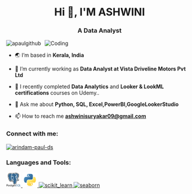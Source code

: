 <h1 align="center">Hi 👋, I'M ASHWINI</h1>
<h3 align="center">A Data Analyst</h3>
<img align="right" alt="Coding" width="400" src="https://media1.giphy.com/media/v1.Y2lkPTc5MGI3NjExbWk4cTFmd3F2dzNvOGE0b241MzlveGhjbmNsd2Q4cGN6cXBrMzl5cCZlcD12MV9pbnRlcm5hbF9naWZfYnlfaWQmY3Q9Zw/px9v45I39CcxyXPqEy/giphy.gif">

<p align="left"> <img src="https://komarev.com/ghpvc/?username=apaulgithub&label=Profile%20views&color=0e75b6&style=flat" alt="apaulgithub" /> </p>

- 🌏 I’m based in **Kerala, India**

- 🔭 I’m currently working as **Data Analyst at Vista Driveline Motors Pvt Ltd**

- 🌱 I recently completed **Data Analytics** and **Looker & LookML certifications** courses on Udemy..

- 💬 Ask me about **Python, SQL, Excel,PowerBI,GoogleLookerStudio**

- 📫 How to reach me **ashwinisuryakar09@gmail.com**

<h3 align="left">Connect with me:</h3>
<p align="left">
<a href="https://www.linkedin.com/in/ashwini-suryakar-b4b68523a/" target="blank"><img align="center" src="https://raw.githubusercontent.com/rahuldkjain/github-profile-readme-generator/master/src/images/icons/Social/linked-in-alt.svg" alt="arindam-paul-ds" height="30" width="40" /></a>

</p>

<h3 align="left">Languages and Tools:</h3>
<p align="left"> <a href="https://www.postgresql.org" target="_blank" rel="noreferrer"> <img src="https://raw.githubusercontent.com/devicons/devicon/master/icons/postgresql/postgresql-original-wordmark.svg" alt="postgresql" width="40" height="40"/> </a> <a href="https://www.python.org" target="_blank" rel="noreferrer"> <img src="https://raw.githubusercontent.com/devicons/devicon/master/icons/python/python-original.svg" alt="python" width="40" height="40"/> </a> <a href="https://scikit-learn.org/" target="_blank" rel="noreferrer"> <img src="https://upload.wikimedia.org/wikipedia/commons/0/05/Scikit_learn_logo_small.svg" alt="scikit_learn" width="40" height="40"/> </a> <a href="https://seaborn.pydata.org/" target="_blank" rel="noreferrer"> <img src="https://seaborn.pydata.org/_images/logo-mark-lightbg.svg" alt="seaborn" width="40" height="40"/> </a> </p>


<!---
AshwiniSuryakar09/AshwiniSuryakar09 is a ✨ special ✨ repository because its `README.md` (this file) appears on your GitHub profile.
You can click the Preview link to take a look at your changes.
--->
